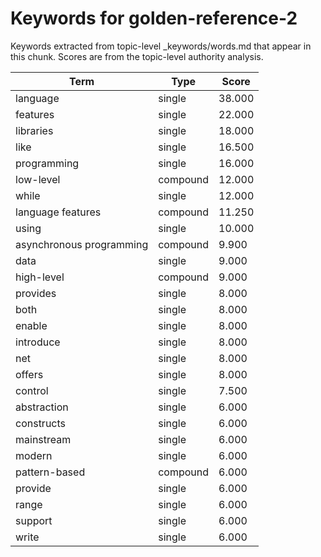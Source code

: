 # Keywords for golden-reference-2

Keywords extracted from topic-level _keywords/words.md that appear in this chunk.
Scores are from the topic-level authority analysis.

| Term | Type | Score |
|------|------|-------|
| language | single | 38.000 |
| features | single | 22.000 |
| libraries | single | 18.000 |
| like | single | 16.500 |
| programming | single | 16.000 |
| low-level | compound | 12.000 |
| while | single | 12.000 |
| language features | compound | 11.250 |
| using | single | 10.000 |
| asynchronous programming | compound | 9.900 |
| data | single | 9.000 |
| high-level | compound | 9.000 |
| provides | single | 8.000 |
| both | single | 8.000 |
| enable | single | 8.000 |
| introduce | single | 8.000 |
| net | single | 8.000 |
| offers | single | 8.000 |
| control | single | 7.500 |
| abstraction | single | 6.000 |
| constructs | single | 6.000 |
| mainstream | single | 6.000 |
| modern | single | 6.000 |
| pattern-based | compound | 6.000 |
| provide | single | 6.000 |
| range | single | 6.000 |
| support | single | 6.000 |
| write | single | 6.000 |
